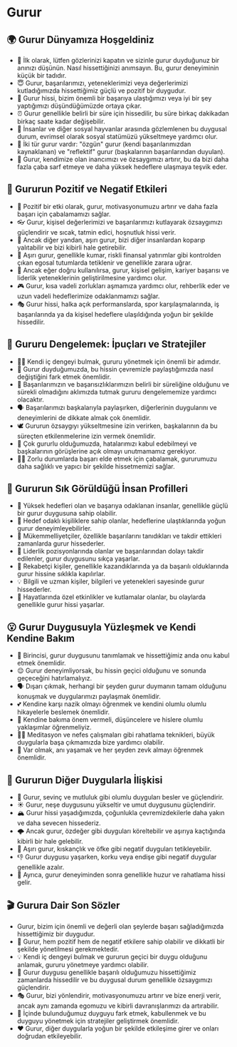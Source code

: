 # Gurur

## 🌍 Gurur Dünyamıza Hoşgeldiniz

* 🎈 İlk olarak, lütfen gözlerinizi kapatın ve sizinle gurur duyduğunuz bir anınızı düşünün. Nasıl hissettiğinizi anımsayın. Bu, gurur deneyiminin küçük bir tadıdır.
* 😇 Gurur, başarılarımızı, yeteneklerimizi veya değerlerimizi kutladığımızda hissettiğimiz güçlü ve pozitif bir duygudur.
* 🧠 Gurur hissi, bizim önemli bir başarıya ulaştığımızı veya iyi bir şey yaptığımızı düşündüğümüzde ortaya çıkar.
* ⏰ Gurur genellikle belirli bir süre için hissedilir, bu süre birkaç dakikadan birkaç saate kadar değişebilir.
* 🦍 İnsanlar ve diğer sosyal hayvanlar arasında gözlemlenen bu duygusal durum, evrimsel olarak sosyal statümüzü yükseltmeye yardımcı olur.
* 👥 İki tür gurur vardır: "özgün" gurur (kendi başarılarımızdan kaynaklanan) ve "reflektif" gurur (başkalarının başarılarından duyulan).
* 📖 Gurur, kendimize olan inancımızı ve özsaygımızı artırır, bu da bizi daha fazla çaba sarf etmeye ve daha yüksek hedeflere ulaşmaya teşvik eder.

## 💫 Gururun Pozitif ve Negatif Etkileri

* 🥳 Pozitif bir etki olarak, gurur, motivasyonumuzu artırır ve daha fazla başarı için çabalamamızı sağlar.
* 👓 Gurur, kişisel değerlerimizi ve başarılarımızı kutlayarak özsaygımızı güçlendirir ve sıcak, tatmin edici, hoşnutluk hissi verir.
* 🥊 Ancak diğer yandan, aşırı gurur, bizi diğer insanlardan koparıp yalıtabilir ve bizi kibirli hale getirebilir.
* 🚧 Aşırı gurur, genellikle kumar, riskli finansal yatırımlar gibi kontrolden çıkan egosal tutumlarda tetiklenir ve genellikle zarara uğrar.
* 🌱 Ancak eğer doğru kullanılırsa, gurur, kişisel gelişim, kariyer başarısı ve liderlik yeteneklerinin geliştirilmesine yardımcı olur.
* 🎮 Gurur, kısa vadeli zorlukları aşmamıza yardımcı olur, rehberlik eder ve uzun vadeli hedeflerimize odaklanmamızı sağlar.
* 🎭 Gurur hissi, halka açık performanslarda, spor karşılaşmalarında, iş başarılarında ya da kişisel hedeflere ulaşıldığında yoğun bir şekilde hissedilir.

## 🚀 Gururu Dengelemek: İpuçları ve Stratejiler

* 🧘‍♀️ Kendi iç dengeyi bulmak, gururu yönetmek için önemli bir adımdır.
* 🎁 Gurur duyduğumuzda, bu hissin çevremizle paylaştığımızda nasıl değiştiğini fark etmek önemlidir.
* 📝 Başarılarımızın ve başarısızlıklarımızın belirli bir süreliğine olduğunu ve sürekli olmadığını aklımızda tutmak gururu dengelememize yardımcı olacaktır.
* 🗣️ Başarılarımızı başkalarıyla paylaşırken, diğerlerinin duygularını ve deneyimlerini de dikkate almak çok önemlidir.
* 🕊️ Gururun özsaygıyı yükseltmesine izin verirken, başkalarının da bu süreçten etkilenmelerine izin vermek önemlidir.
* 🌈 Çok gururlu olduğumuzda, hatalarımızı kabul edebilmeyi ve başkalarının görüşlerine açık olmayı unutmamamız gerekiyor.
* 🏋️‍♀️ Zorlu durumlarda başarı elde etmek için çabalamak, gururumuzu daha sağlıklı ve yapıcı bir şekilde hissetmemizi sağlar.

## 🔎 Gururun Sık Görüldüğü İnsan Profilleri

* 🥇 Yüksek hedefleri olan ve başarıya odaklanan insanlar, genellikle güçlü bir gurur duygusuna sahip olabilir.
* 🎯 Hedef odaklı kişiliklere sahip olanlar, hedeflerine ulaştıklarında yoğun gurur deneyimleyebilirler.
* 👑 Mükemmelliyetçiler, özellikle başarılarını tanıdıkları ve takdir ettikleri zamanlarda gurur hissederler.
* 💫 Liderlik pozisyonlarında olanlar ve başarılarından dolayı takdir edilenler, gurur duygusunu sıkça yaşarlar.
* 🐎 Rekabetçi kişiler, genellikle kazandıklarında ya da başarılı olduklarında gurur hissine sıklıkla kapılırlar.
* 💡 Bilgili ve uzman kişiler, bilgileri ve yetenekleri sayesinde gurur hissederler.
* 🎉 Hayatlarında özel etkinlikler ve kutlamalar olanlar, bu olaylarda genellikle gurur hissi yaşarlar.

## 😮 Gurur Duygusuyla Yüzleşmek ve Kendi Kendine Bakım

* 👀 Birincisi, gurur duygusunu tanımlamak ve hissettiğimiz anda onu kabul etmek önemlidir.
* 😌 Gurur deneyimliyorsak, bu hissin geçici olduğunu ve sonunda geçeceğini hatırlamalıyız.
* 🗣️ Dışarı çıkmak, herhangi bir şeyden gurur duymanın tamam olduğunu konuşmak ve duygularımızı paylaşmak önemlidir.
* 💕 Kendine karşı nazik olmayı öğrenmek ve kendini olumlu olumlu hikayelerle beslemek önemlidir.
* 💌 Kendine bakıma önem vermeli, düşüncelere ve hislere olumlu yaklaşımlar öğrenmeliyiz.
* 🧘‍♀️ Meditasyon ve nefes çalışmaları gibi rahatlama teknikleri, büyük duygularla başa çıkmamızda bize yardımcı olabilir.
* 📿 Var olmak, anı yaşamak ve her şeyden zevk almayı öğrenmek önemlidir.

## 💓 Gururun Diğer Duygularla İlişkisi

* 👏 Gurur, sevinç ve mutluluk gibi olumlu duyguları besler ve güçlendirir.
* ☀️ Gurur, neşe duygusunu yükseltir ve umut duygusunu güçlendirir.
* 🏔 Gurur hissi yaşadığımızda, çoğunlukla çevremizdekilerle daha yakın ve daha sevecen hissederiz.
* 🌩 Ancak gurur, özdeğer gibi duyguları köreltebilir ve aşırıya kaçtığında kibirli bir hale gelebilir.
* 🥊 Aşırı gurur, kıskançlık ve öfke gibi negatif duyguları tetikleyebilir.
* 👎 Gurur duygusu yaşarken, korku veya endişe gibi negatif duygular genellikle azalır.
* 🌊 Ayrıca, gurur deneyiminden sonra genellikle huzur ve rahatlama hissi gelir.

## 🎬 Gurura Dair Son Sözler

* Gurur, bizim için önemli ve değerli olan şeylerde başarı sağladığımızda hissettiğimiz bir duygudur.
* 🙌 Gurur, hem pozitif hem de negatif etkilere sahip olabilir ve dikkatli bir şekilde yönetilmesi gerekmektedir.
* 💡 Kendi iç dengeyi bulmak ve gururun geçici bir duygu olduğunu anlamak, gururu yönetmeye yardımcı olabilir.
* 🌱 Gurur duygusu genellikle başarılı olduğumuzu hissettiğimiz zamanlarda hissedilir ve bu duygusal durum genellikle özsaygımızı güçlendirir.
* 🎭 Gurur, bizi yönlendirir, motivasyonumuzu artırır ve bize enerji verir, ancak aynı zamanda egomuzu ve kibirli davranışlarımızı da artırabilir.
* 🔮 İçinde bulunduğumuz duyguyu fark etmek, kabullenmek ve bu duyguyu yönetmek için stratejiler geliştirmek önemlidir.
* ❤️ Gurur, diğer duygularla yoğun bir şekilde etkileşime girer ve onları doğrudan etkileyebilir.
